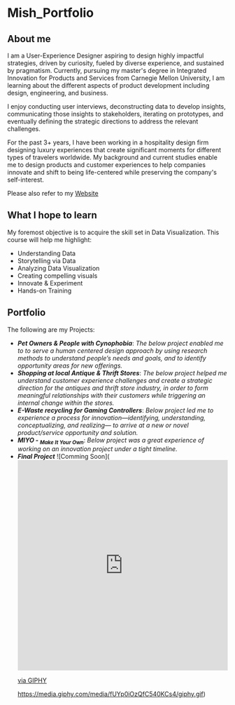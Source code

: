 # Mish_Portfolio
## About me
I am a User-Experience Designer aspiring to design highly impactful strategies, driven by curiosity, fueled by diverse experience, and sustained by pragmatism. Currently, pursuing my master's degree in Integrated Innovation for Products and Services from Carnegie Mellon University, I am learning about the different aspects of product development including design, engineering, and business.

I enjoy conducting user interviews, deconstructing data to develop insights, communicating those insights to stakeholders, iterating on prototypes, and eventually defining the strategic directions to address the relevant challenges.      

For the past 3+ years, I have been working in a hospitality design firm designing luxury experiences that create significant moments for different types of travelers worldwide. My background and current studies enable me to design products and customer experiences to help companies innovate and shift to being life-centered while preserving the company's self-interest.

Please also refer to my [Website](https://www.misaripatel.com/)

## What I hope to learn

My foremost objective is to acquire the skill set in Data Visualization.  This course will help me highlight:
* Understanding Data
* Storytelling via Data
* Analyzing Data Visualization
* Creating compelling visuals
* Innovate & Experiment
* Hands-on Training
  
## Portfolio
The following are my Projects:
* ***Pet Owners & People with Cynophobia***: _The below project enabled me to to serve a human centered design approach by using research methods to understand people’s needs and goals, and to identify opportunity areas for new offerings._
* ***Shopping at local Antique & Thrift Stores***: _The below project helped me understand customer experience challenges and create a strategic direction for the antiques and thrift store industry, in order to form meaningful relationships with their customers while triggering an internal change within the stores._
* ***E-Waste recycling for Gaming Controllers***: _Below project led me to experience a process for innovation—identifying, understanding, conceptualizing, and realizing— to arrive at a new or novel product/service opportunity and solution._
* ***MIYO - <Sub>Make It Your Own</sub>***: _Below project was a great experience of  working on an innovation project under a tight timeline._
* ***Final Project***
  ![Comming Soon]([<iframe src="https://giphy.com/embed/fUYp0iOzQfC540KCs4" width="480" height="480" frameBorder="0" class="giphy-embed" allowFullScreen></iframe><p><a href="https://giphy.com/gifs/ginamo-real-estate-realtor-coming-soon-fUYp0iOzQfC540KCs4">via GIPHY</a></p>](https://media.giphy.com/media/fUYp0iOzQfC540KCs4/giphy.gif)https://media.giphy.com/media/fUYp0iOzQfC540KCs4/giphy.gif)
